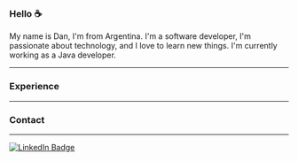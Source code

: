 ### Hello :coffee:

<!--
**DanZunder91/DanZunder91** is a ✨ _special_ ✨ repository because its `README.md` (this file) appears on your GitHub profile.

Here are some ideas to get you started:

- 🔭 I’m currently working on ...
- 🌱 I’m currently learning ...
- 👯 I’m looking to collaborate on ...
- 🤔 I’m looking for help with ...
- 💬 Ask me about ...
- 📫 How to reach me: ...
- 😄 Pronouns: ...
- ⚡ Fun fact: ...
-->


My name is Dan, I'm from Argentina. I'm a software developer, I'm passionate about technology, and I love to learn new things. I'm currently working as a Java developer.


<hr>

### Experience

<hr>

### Contact 
<hr>
<div id="badges">
  <a href="https://jp.linkedin.com/in/dan-zunder-417b0b65">
    <img src="https://img.shields.io/badge/LinkedIn-blue?style=for-the-badge&logo=linkedin&logoColor=white" alt="LinkedIn Badge"/>
  </a>
</div>

